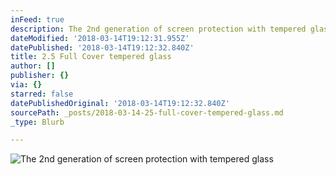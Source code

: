 ```yaml
---
inFeed: true
description: The 2nd generation of screen protection with tempered glass
dateModified: '2018-03-14T19:12:31.955Z'
datePublished: '2018-03-14T19:12:32.840Z'
title: 2.5 Full Cover tempered glass
author: []
publisher: {}
via: {}
starred: false
datePublishedOriginal: '2018-03-14T19:12:32.840Z'
sourcePath: _posts/2018-03-14-25-full-cover-tempered-glass.md
_type: Blurb

---
```

![The 2nd generation of screen protection with tempered glass](https://the-grid-user-content.s3-us-west-2.amazonaws.com/3813dc3e-410d-4220-a831-6d3c94712236.jpg)